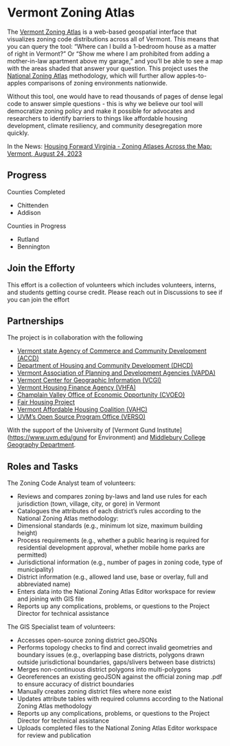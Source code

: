 # Vermont Zoning Atlas

The [Vermont Zoning Atlas](https://www.zoningatlas.org/vermont) is a web-based geospatial interface that visualizes zoning code distributions across all of Vermont. This means that you can query the tool: “Where can I build a 1-bedroom house as a matter of right in Vermont?” Or “Show me where I am prohibited from adding a mother-in-law apartment above my garage,” and you’ll be able to see a map with the areas shaded that answer your question. This project uses the [National Zoning Atlas](https://www.zoningatlas.org/) methodology, which will further allow apples-to-apples comparisons of zoning environments nationwide.

Without this tool, one would have to read thousands of pages of dense legal code to answer simple questions - this is why we believe our tool will democratize zoning policy and make it possible for advocates and researchers to identify barriers to things like affordable housing development, climate resiliency, and community desegregation more quickly.

In the News: 
[Housing Forward Virginia - Zoning Atlases Across the Map: Vermont, August 24, 2023](https://housingforwardva.org/news/fwd-g25-vermont-zoning-atlas/)

## Progress
Counties Completed
* Chittenden
* Addison 

Counties in Progress 
* Rutland
* Bennington

## Join the Efforty
This effort is a collection of volunteers which includes volunteers, interns, and students getting course credit. Please reach out in Discussions to see if you can join the effort

## Partnerships
The project is in collaboration with the following
* [Vermont state Agency of Commerce and Community Development (ACCD)](https://accd.vermont.gov/)
* [Department of Housing and Community Development (DHCD)](https://accd.vermont.gov/housing)
* [Vermont Association of Planning and Development Agencies (VAPDA)](https://www.vapda.org/)
* [Vermont Center for Geographic Information (VCGI)](https://vcgi.vermont.gov/)
* [Vermont Housing Finance Agency (VHFA)](https://www.vhfa.org/)
* [Champlain Valley Office of Economic Opportunity (CVOEO)](https://www.cvoeo.org/)
* [Fair Housing Project](https://www.cvoeo.org/get-help/fair-housing-and-discrimination)
* [Vermont Affordable Housing Coalition (VAHC)](https://www.vtaffordablehousing.org/)
* [UVM’s Open Source Program Office (VERSO)](https://verso.w3.uvm.edu/)

With the support of the University of [Vermont Gund Institute](https://www.uvm.edu/gund for Environment) and [Middlebury College Geography Department](https://www.middlebury.edu/college/academics/geography).

## Roles and Tasks

The Zoning Code Analyst team of volunteers:
* Reviews and compares zoning by-laws and land use rules for each jurisdiction (town, village, city, or gore) in Vermont
* Catalogues the attributes of each district’s rules according to the National Zoning Atlas methodology:
* Dimensional standards (e.g., minimum lot size, maximum building height)
* Process requirements (e.g., whether a public hearing is required for residential development approval, whether mobile home parks are permitted)
* Jurisdictional information (e.g., number of pages in zoning code, type of municipality)
* District information (e.g., allowed land use, base or overlay, full and abbreviated name)
* Enters data into the National Zoning Atlas Editor workspace for review and joining with GIS file
* Reports up any complications, problems, or questions to the Project Director for technical assistance

The GIS Specialist team of volunteers:
* Accesses open-source zoning district geoJSONs
* Performs topology checks to find and correct invalid geometries and boundary issues (e.g., overlapping base districts, polygons drawn outside jurisdictional boundaries, gaps/slivers between base districts)
* Merges non-continuous district polygons into multi-polygons
* Georeferences an existing geoJSON against the official zoning map .pdf to ensure accuracy of district boundaries
* Manually creates zoning district files where none exist
* Updates attribute tables with required columns according to the National Zoning Atlas methodology
* Reports up any complications, problems, or questions to the Project Director for technical assistance
* Uploads completed files to the National Zoning Atlas Editor workspace for review and publication
